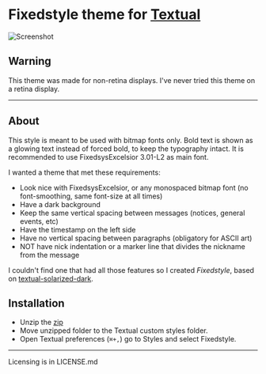 # Fixedstyle theme for [Textual](https://www.codeux.com/textual/)
![Screenshot](http://i.imgur.com/QMoncOL.png)

## Warning
This theme was made for non-retina displays. I've never tried this theme on a retina display.

---

## About
This style is meant to be used with bitmap fonts only. Bold text is shown as a glowing text instead of forced bold, to keep the typography intact. It is recommended to use FixedsysExcelsior 3.01-L2 as main font.

I wanted a theme that met these requirements:
* Look nice with FixedsysExcelsior, or any monospaced bitmap font (no font-smoothing, same font-size at all times)
* Have a dark background
* Keep the same vertical spacing between messages (notices, general events, etc)
* Have the timestamp on the left side
* Have no vertical spacing between paragraphs (obligatory for ASCII art)
* NOT have nick indentation or a marker line that divides the nickname from the message

I couldn't find one that had all those features so I created *Fixedstyle*, based on [textual-solarized-dark](https://github.com/Xorcode/textual-solarized-dark).

## Installation
* Unzip the [zip](https://github.com/iiiGerardoiii/Fixedstyle/archive/master.zip)
* Move unzipped folder to the Textual custom styles folder.
* Open Textual preferences (`⌘+,`) go to Styles and select Fixedstyle.

---

Licensing is in LICENSE.md
